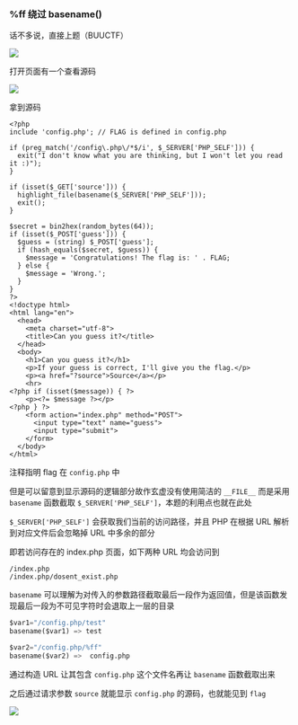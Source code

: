 ### %ff 绕过 basename()

话不多说，直接上题（BUUCTF）

![](https://pic1.imgdb.cn/item/67d7f91188c538a9b5bfef52.png)

打开页面有一个查看源码

![](https://pic1.imgdb.cn/item/67d7f92888c538a9b5bfef57.png)

拿到源码

```php+HTML
<?php
include 'config.php'; // FLAG is defined in config.php

if (preg_match('/config\.php\/*$/i', $_SERVER['PHP_SELF'])) {
  exit("I don't know what you are thinking, but I won't let you read it :)");
}

if (isset($_GET['source'])) {
  highlight_file(basename($_SERVER['PHP_SELF']));
  exit();
}

$secret = bin2hex(random_bytes(64));
if (isset($_POST['guess'])) {
  $guess = (string) $_POST['guess'];
  if (hash_equals($secret, $guess)) {
    $message = 'Congratulations! The flag is: ' . FLAG;
  } else {
    $message = 'Wrong.';
  }
}
?>
<!doctype html>
<html lang="en">
  <head>
    <meta charset="utf-8">
    <title>Can you guess it?</title>
  </head>
  <body>
    <h1>Can you guess it?</h1>
    <p>If your guess is correct, I'll give you the flag.</p>
    <p><a href="?source">Source</a></p>
    <hr>
<?php if (isset($message)) { ?>
    <p><?= $message ?></p>
<?php } ?>
    <form action="index.php" method="POST">
      <input type="text" name="guess">
      <input type="submit">
    </form>
  </body>
</html>
```

注释指明 flag 在 `config.php` 中

但是可以留意到显示源码的逻辑部分故作玄虚没有使用简洁的 `__FILE__` 而是采用 `basename` 函数截取 `$_SERVER['PHP_SELF']`，本题的利用点也就在此处

`$_SERVER['PHP_SELF']` 会获取我们当前的访问路径，并且 PHP 在根据 URL 解析到对应文件后会忽略掉 URL 中多余的部分

即若访问存在的 index.php 页面，如下两种 URL 均会访问到

```
/index.php
/index.php/dosent_exist.php
```

`basename` 可以理解为对传入的参数路径截取最后一段作为返回值，但是该函数发现最后一段为不可见字符时会退取上一层的目录

```python
$var1="/config.php/test"
basename($var1)	=> test

$var2="/config.php/%ff"
basename($var2)	=>	config.php
```

通过构造 URL 让其包含 `config.php` 这个文件名再让 `basename` 函数截取出来

之后通过请求参数 `source` 就能显示 `config.php` 的源码，也就能见到 `flag`

![](https://pic1.imgdb.cn/item/67d7fa5988c538a9b5bfefb9.png)